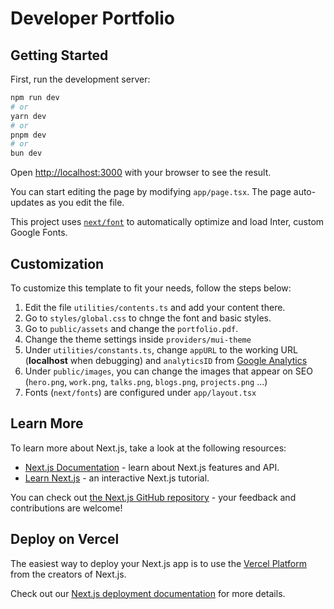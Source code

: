 # Developer Portfolio

## Getting Started

First, run the development server:

```bash
npm run dev
# or
yarn dev
# or
pnpm dev
# or
bun dev
```

Open [http://localhost:3000](http://localhost:3000) with your browser to see the result.

You can start editing the page by modifying `app/page.tsx`. The page auto-updates as you edit the file.

This project uses [`next/font`](https://nextjs.org/docs/basic-features/font-optimization) to automatically optimize and load Inter, custom Google Fonts.

## Customization

To customize this template to fit your needs, follow the steps below:

1. Edit the file `utilities/contents.ts` and add your content there.
2. Go to `styles/global.css` to chnge the font and basic styles.
3. Go to `public/assets` and change the `portfolio.pdf`.
4. Change the theme settings inside `providers/mui-theme`
5. Under `utilities/constants.ts`, change `appURL` to the working URL (**localhost** when debugging) and `analyticsID` from [Google Analytics](https://analytics.google.com/analytics/web)
6. Under `public/images`, you can change the images that appear on SEO (`hero.png`, `work.png`, `talks.png`, `blogs.png`, `projects.png` ...)
7. Fonts (`next/fonts`) are configured under `app/layout.tsx`

## Learn More

To learn more about Next.js, take a look at the following resources:

- [Next.js Documentation](https://nextjs.org/docs) - learn about Next.js features and API.
- [Learn Next.js](https://nextjs.org/learn) - an interactive Next.js tutorial.

You can check out [the Next.js GitHub repository](https://github.com/vercel/next.js/) - your feedback and contributions are welcome!

## Deploy on Vercel

The easiest way to deploy your Next.js app is to use the [Vercel Platform](https://vercel.com/new?utm_medium=default-template&filter=next.js&utm_source=create-next-app&utm_campaign=create-next-app-readme) from the creators of Next.js.

Check out our [Next.js deployment documentation](https://nextjs.org/docs/deployment) for more details.
